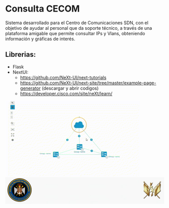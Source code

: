 # Consulta CECOM

Sistema desarrollado para el Centro de Comunicaciones SDN, con el objetivo de ayudar al personal que da soporte técnico, a través de una plataforma amigable que permite consultar IPs y Vlans, obteniendo información y gráficas de interés.

## Librerias:
- Flask
- NextUI:
    - https://github.com/NeXt-UI/next-tutorials
    - https://github.com/NeXt-UI/next-site/tree/master/example-page-generator (descargar y abrir codigos)
    - https://developer.cisco.com/site/neXt/learn/


<img src="img/NextUI.gif"> </img>
<img src="img/Escudo.jpeg"> </img>
